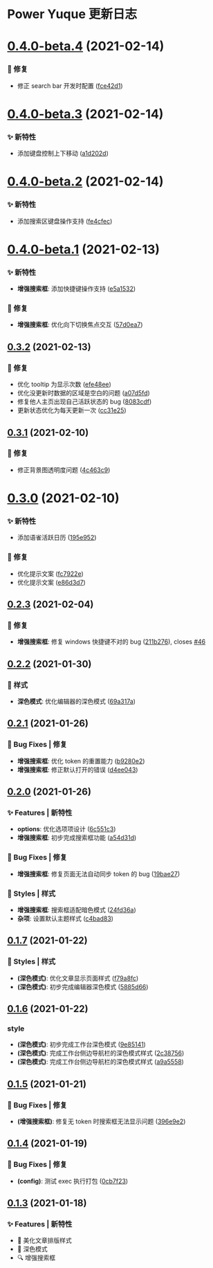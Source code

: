 # Power Yuque 更新日志

# [0.4.0-beta.4](https://github.com/arvinxx/power-yuque/compare/v0.4.0-beta.3...v0.4.0-beta.4) (2021-02-14)


### 🐛 修复

* 修正 search bar 开发时配置 ([fce42d1](https://github.com/arvinxx/power-yuque/commit/fce42d1))

# [0.4.0-beta.3](https://github.com/arvinxx/power-yuque/compare/v0.4.0-beta.2...v0.4.0-beta.3) (2021-02-14)


### ✨ 新特性

* 添加键盘控制上下移动 ([a1d202d](https://github.com/arvinxx/power-yuque/commit/a1d202d))

# [0.4.0-beta.2](https://github.com/arvinxx/power-yuque/compare/v0.4.0-beta.1...v0.4.0-beta.2) (2021-02-14)


### ✨ 新特性

* 添加搜索区键盘操作支持 ([fe4cfec](https://github.com/arvinxx/power-yuque/commit/fe4cfec))

# [0.4.0-beta.1](https://github.com/arvinxx/power-yuque/compare/v0.3.2...v0.4.0-beta.1) (2021-02-13)


### ✨ 新特性

* **增强搜索框**: 添加快捷键操作支持 ([e5a1532](https://github.com/arvinxx/power-yuque/commit/e5a1532))


### 🐛 修复

* **增强搜索框**: 优化向下切换焦点交互 ([57d0ea7](https://github.com/arvinxx/power-yuque/commit/57d0ea7))

## [0.3.2](https://github.com/arvinxx/power-yuque/compare/v0.3.1...v0.3.2) (2021-02-13)


### 🐛 修复

* 优化 tooltip 为显示次数 ([efe48ee](https://github.com/arvinxx/power-yuque/commit/efe48ee))
* 优化没更新时数据的区域是空白的问题 ([a07d5fd](https://github.com/arvinxx/power-yuque/commit/a07d5fd))
* 修复他人主页出现自己活跃状态的 bug ([8083cdf](https://github.com/arvinxx/power-yuque/commit/8083cdf))
* 更新状态优化为每天更新一次 ([cc31e25](https://github.com/arvinxx/power-yuque/commit/cc31e25))

## [0.3.1](https://github.com/arvinxx/power-yuque/compare/v0.3.0...v0.3.1) (2021-02-10)


### 🐛 修复

* 修正背景图透明度问题 ([4c463c9](https://github.com/arvinxx/power-yuque/commit/4c463c9))

# [0.3.0](https://github.com/arvinxx/power-yuque/compare/v0.2.3...v0.3.0) (2021-02-10)


### ✨ 新特性

* 添加语雀活跃日历 ([195e952](https://github.com/arvinxx/power-yuque/commit/195e952))


### 🐛 修复

* 优化提示文案 ([fc7922e](https://github.com/arvinxx/power-yuque/commit/fc7922e))
* 优化提示文案 ([e86d3d7](https://github.com/arvinxx/power-yuque/commit/e86d3d7))

## [0.2.3](https://github.com/arvinxx/power-yuque/compare/v0.2.2...v0.2.3) (2021-02-04)


### 🐛 修复

* **增强搜索框**: 修复 windows 快捷键不对的 bug ([211b276](https://github.com/arvinxx/power-yuque/commit/211b276)), closes [#46](https://github.com/arvinxx/power-yuque/issues/46)

## [0.2.2](https://github.com/arvinxx/power-yuque/compare/v0.2.1...v0.2.2) (2021-01-30)


### 💄 样式

* **深色模式**: 优化编辑器的深色模式 ([69a317a](https://github.com/arvinxx/power-yuque/commit/69a317a))

## [0.2.1](https://github.com/arvinxx/power-yuque/compare/v0.2.0...v0.2.1) (2021-01-26)

### 🐛 Bug Fixes | 修复

- **增强搜索框**: 优化 token 的重置能力 ([b9280e2](https://github.com/arvinxx/power-yuque/commit/b9280e2))
- **增强搜索框**: 修正默认打开的错误 ([d4ee043](https://github.com/arvinxx/power-yuque/commit/d4ee043))

## [0.2.0](https://github.com/arvinxx/power-yuque/compare/v0.1.7...v0.2.0) (2021-01-26)

### ✨ Features | 新特性

- **options**: 优化选项项设计 ([6c551c3](https://github.com/arvinxx/power-yuque/commit/6c551c3))
- **增强搜索框**: 初步完成搜索框功能 ([a54d31d](https://github.com/arvinxx/power-yuque/commit/a54d31d))

### 🐛 Bug Fixes | 修复

- **增强搜索框**: 修复页面无法自动同步 token 的 bug ([19bae27](https://github.com/arvinxx/power-yuque/commit/19bae27))

### 💄 Styles | 样式

- **增强搜索框**: 搜索框适配暗色模式 ([24fd36a](https://github.com/arvinxx/power-yuque/commit/24fd36a))
- **杂项**: 设置默认主题样式 ([c4bad83](https://github.com/arvinxx/power-yuque/commit/c4bad83))

## [0.1.7](https://github.com/arvinxx/power-yuque/compare/v0.1.6...v0.1.7) (2021-01-22)

### 💄 Styles | 样式

- **(深色模式)**: 优化文章显示页面样式 ([f79a8fc](https://github.com/arvinxx/power-yuque/commit/f79a8fc))
- **(深色模式)**: 初步完成编辑器深色模式 ([5885d66](https://github.com/arvinxx/power-yuque/commit/5885d66))

## [0.1.6](https://github.com/arvinxx/power-yuque/compare/v0.1.5...v0.1.6) (2021-01-22)

### style

- **(深色模式)**: 初步完成工作台深色模式 ([9e85141](https://github.com/arvinxx/power-yuque/commit/9e85141))
- **(深色模式)**: 完成工作台侧边导航栏的深色模式样式 ([2c38756](https://github.com/arvinxx/power-yuque/commit/2c38756))
- **(深色模式)**: 完成工作台侧边导航栏的深色模式样式 ([a9a5558](https://github.com/arvinxx/power-yuque/commit/a9a5558))

## [0.1.5](https://github.com/arvinxx/power-yuque/compare/v0.1.4...v0.1.5) (2021-01-21)

### 🐛 Bug Fixes | 修复

- **(增强搜索框)**: 修复无 token 时搜索框无法显示问题 ([396e9e2](https://github.com/arvinxx/power-yuque/commit/396e9e2))

## [0.1.4](https://github.com/arvinxx/power-yuque/compare/v0.1.3...v0.1.4) (2021-01-19)

### 🐛 Bug Fixes | 修复

- **(config)**: 测试 exec 执行打包 ([0cb7f23](https://github.com/arvinxx/power-yuque/commit/0cb7f23))

## [0.1.3](https://github.com/arvinxx/power-yuque/compare/v0.1.2...v0.1.3) (2021-01-18)

### ✨ Features | 新特性

- 💄 美化文章排版样式
- 🌙 深色模式
- 🔍 增强搜索框

